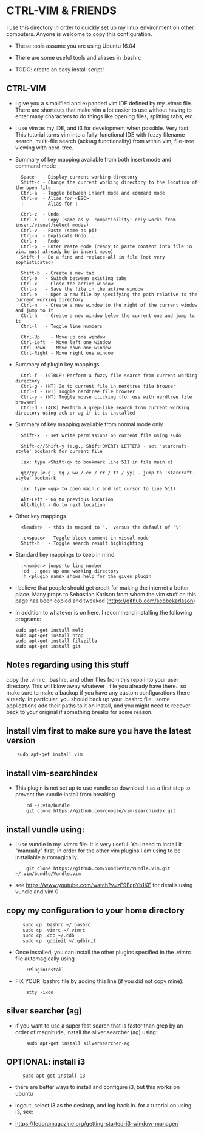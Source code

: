 # CTRL-VIM & FRIENDS

I use this directory in order to quickly set up my linux environment on other computers. Anyone is welcome to copy this configuration.

* These tools assume you are using Ubuntu 16.04

* There are some useful tools and aliases in .bashrc

* TODO: create an easy install script!


## CTRL-VIM
* I give you a simplified and expanded vim IDE defined by my .vimrc file. There are shortcuts that make vim a lot easier to use without having to enter many characters to do things like opening files, splitting tabs, etc.
* I use vim as my IDE, and i3 for development when possible. Very fast. This tutorial turns vim into a fully-functional IDE with fuzzy filename search, multi-file search (ack/ag functionality) from within vim, file-tree viewing with nerd-tree.


* Summary of key mapping available from both insert mode and command mode

        Space   - Display current working directory                                               
        Shift-c - Change the current working directory to the location of the open file
        Ctrl-a  - Toggle between insert mode and command mode
        Ctrl-w  - Alias for <ESC>       
	    ;       - Alias for :

	    Ctrl-z  - Undo
	    Ctrl-c  - Copy (same as y. compatibility: only works from insert/visual/select modes)
    	Ctrl-v  - Paste (same as pi)
        Ctrl-u  - Duplicate Undo...                                                                                                
        Ctrl-r  - Redo
    	Ctrl-p  - Enter Paste Mode (ready to paste content into file in vim. must already be in insert mode)
        Shift-f - Do a find and replace-all in file (not very sophisticated)

        Shift-b  - Create a new tab
        Ctrl-b   - Switch between existing tabs
        Ctrl-x   - Close the active window                                                                                   
        Ctrl-s   - Save the file in the active window    
        Ctrl-e   - Open a new file by specifying the path relative to the current working directory
        Ctrl-n   - Create a new window to the right of the current window and jump to it                                
        Ctrl-h   - Create a new window below the current one and jump to it                         
        Ctrl-l   - Toggle line numbers

        Ctrl-Up    - Move up one window                                     
        Ctrl-Left  - Move left one window                                
        Ctrl-Down  - Move down one window                                
        Ctrl-Right - Move right one window


* Summary of plugin key mappings

        Ctrl-f - (CTRLP) Perform a fuzzy file search from current working directory                                                  
        Ctrl-g - (NT) Go to current file in nerdtree file browser
        Ctrl-t - (NT) Toggle nerdtree file browser                                             
        Ctrl-y - (NT) Toggle mouse clicking (for use with nerdtree file browser)
        Ctrl-d - (ACK) Perform a grep-like search from current working directory using ack or ag if it is installed                    

* Summary of key mapping available from normal mode only

        Shift-x  - set write permissions on current file using sudo

        Shift-q//Shift-y (e.g., Shift+QWERTY LETTER) - set 'starcraft-style' bookmark for current file
	  
        (ex: type <Shift+q> to bookmark line 511 in file main.c)
    
        qq//yy (e.g., qq / ww / ee / rr / tt / yy) - jump to 'starcraft-style' bookmark
	  
        (ex: type <qq> to open main.c and set cursor to line 511)
    
        Alt-Left - Go to previous location   
        Alt-Right - Go to next location

* Other key mappings
        
        <leader>  - this is mapped to '.' versus the default of '\'

        .c<space> - Toggle block comment in visual mode
        Shift-h   - Toggle search result highlighting

* Standard key mappings to keep in mind

        :<number> jumps to line number
        :cd .. goes up one working directory
        :h <plugin name> shows help for the given plugin

* I believe that people should get credit for making the internet a better place. Many props to Sebastian Karlson from whom the vim stuff on this page has been copied and tweaked (https://github.com/sebbekarlsson)

* In addition to whatever is on here. I recommend installing the following programs:

      sudo apt-get install meld
      sudo apt-get install htop
      sudo apt-get install filezilla
      sudo apt-get install git

## Notes regarding using this stuff

copy the .vimrc, .bashrc, and other files from this repo into your user directory. This will blow away whatever . file you already have there.. so make sure to make a backup if you have any custom configurations there already. In particular, you should back up your .bashrc file.. some applications add their paths to it on install, and you might need to recover back to your original if something breaks for some reason.

## install vim first to make sure you have the latest version

        sudo apt-get install vim
        
## install vim-searchindex
* This plugin is not set up to use vundle so download it as a first step to prevent the vundle install from breaking

          cd ~/.vim/bundle
          git clone https://github.com/google/vim-searchindex.git

## install vundle using:
* I use vundle in my .vimrc file. It is very useful. You need to install it "manually" first, in order for the other vim plugins I am using to be installable automagically.

          git clone https://github.com/VundleVim/Vundle.vim.git ~/.vim/bundle/Vundle.vim

* see https://www.youtube.com/watch?v=zF9EcpYb1KE for details using vundle and vim
0
## copy my configuration to your home directory     
    
          sudo cp .bashrc ~/.bashrc    
          sudo cp .vimrc ~/.vimrc    
          sudo cp .cdb ~/.cdb    
          sudo cp .gdbinit ~/.gdbinit

* <RUN THIS FROM INSIDE OF VIM> Once installed, you can install the other plugins specified in the .vimrc file automagically using

          :PluginInstall

* FIX YOUR .bashrc file by adding this line (if you did not copy mine):

          stty -ixon


## silver searcher (ag)
* if you want to use a super fast search that is faster than grep by an order of magnitude, install the silver searcher (ag) using:

          sudo apt-get install silversearcher-ag

## OPTIONAL: install i3

          sudo apt-get install i3

* there are better ways to install and configure i3, but this works on ubuntu

* logout, select i3 as the desktop, and log back in. for a tutorial on using i3, see:

* https://fedoramagazine.org/getting-started-i3-window-manager/
